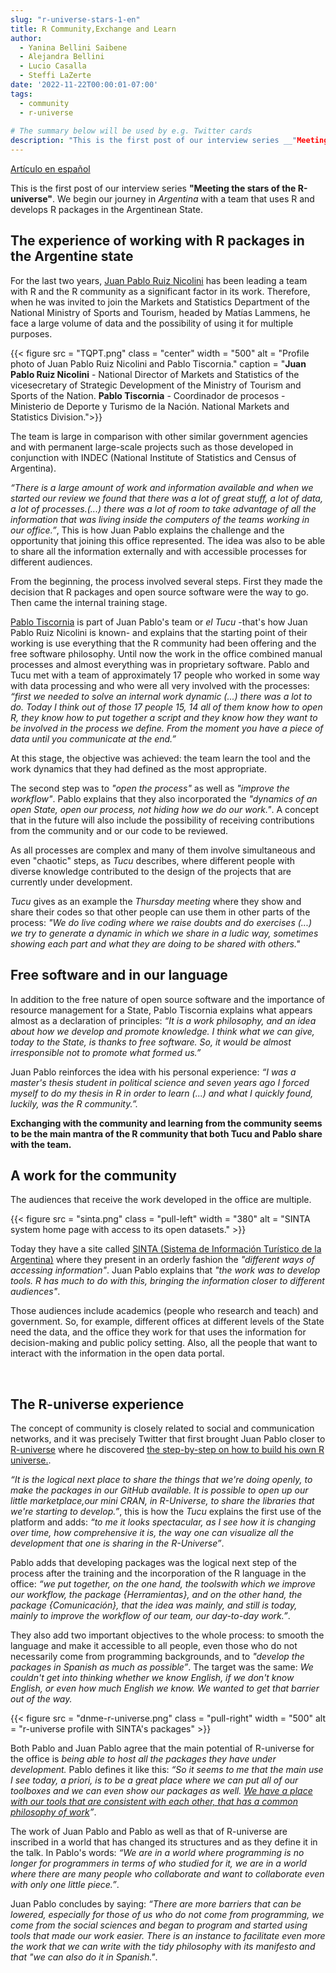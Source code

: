 ```yaml
---
slug: "r-universe-stars-1-en"
title: R Community,Exchange and Learn
author:
  - Yanina Bellini Saibene
  - Alejandra Bellini
  - Lucio Casalla  
  - Steffi LaZerte
date: '2022-11-22T00:00:01-07:00'
tags:
  - community
  - r-universe
  
# The summary below will be used by e.g. Twitter cards
description: "This is the first post of our interview series __"Meeting the stars of the R-universe"__. We begin our journey in _Argentina_  with a team that uses R and develops R packages in the Argentinean State."
---
```


[Artículo en español](/blog/2022/11/22/r-universe-stars-1-es/)

This is the first post of our interview series __"Meeting the stars of the R-universe"__. We begin our journey in _Argentina_  with a team that uses R and develops R packages in the Argentinean State.


## The experience of working with R packages in the Argentine state

For the last two years, [Juan Pablo Ruiz Nicolini](https://twitter.com/TuQmano) has been leading a team with R and the R community as a significant factor in its work. Therefore, when he was invited to join the Markets and Statistics Department of the National Ministry of Sports and Tourism, headed by Matías Lammens, he face a large volume of data and the possibility of using it for multiple purposes.

{{< figure src = "TQPT.png" class = "center" width = "500" alt = "Profile photo of Juan Pablo Ruiz Nicolini and Pablo Tiscornia." caption = "__Juan Pablo Ruiz Nicolini__ - National Director of Markets and Statistics of the vicesecretary of Strategic Development of the Ministry of Tourism and Sports of the Nation. __Pablo Tiscornia__ - Coordinador de procesos - Ministerio de Deporte y Turismo de la Nación. National Markets and Statistics Division.">}}

The team is large in comparison with other similar government agencies and with permanent large-scale projects such as those developed in conjunction with INDEC (National Institute of Statistics and Census of Argentina).

_“There is a large amount of work and information available and when we started our review we found that there was a lot of great stuff, a lot of data, a lot of processes.(...) there was a lot of room to take advantage of all the information that was living inside the computers of the teams working in our office.”_, This is how Juan Pablo explains the challenge and the opportunity that joining this office represented. The idea was also to be able to share all the information externally and with accessible processes for different audiences.


From the beginning, the process involved several steps. First they made the decision that R packages and open source software were the way to go. Then came the internal training stage. 

[Pablo Tiscornia](https://twitter.com/pabblo_h) is part of Juan Pablo's team or _el Tucu_ -that's how Juan Pablo Ruiz Nicolini is known- and explains that the starting point of their working is use everything that the R community had been offering and the free software philosophy.  Until now the work in the office combined manual processes and almost everything was in proprietary software. Pablo and Tucu met with a team of approximately 17 people who worked in some way with data processing and who were all very involved with the processes: _“first we needed to solve an internal work dynamic (...) there was a lot to do. Today I think out of those 17 people 15, 14 all of them know how to open R, they know how to put together a script and they know how they want to be involved in the process we define. From the moment you have a piece of data until you communicate at the end.”_

At this stage, the objective was achieved: the team learn the tool and the work dynamics that they had defined as the most appropriate.

The second step was to _"open the process"_ as well as _"improve the workflow"_. Pablo explains that they also incorporated the _"dynamics of an open State, open our process, not hiding how we do our work."_. A concept that in the future will also include the possibility of receiving contributions from the community and or our code to be reviewed.

As all processes are complex and many of them involve simultaneous and even "chaotic" steps, as _Tucu_ describes, where different people with diverse knowledge contributed to the design of the projects that are currently under development.

_Tucu_ gives as an example the _Thursday meeting_ where they show and share their codes so that other people can use them in other parts of the process: _"We do live coding where we raise doubts and do exercises (...) we try to generate a dynamic in which we share in a ludic way, sometimes showing each part and what they are doing to be shared with others."_


## Free software and in our language

In addition to the free nature of open source software and the importance of resource management for a State, Pablo Tiscornia explains what appears almost as a declaration of principles: _“It is a work philosophy, and an idea about how we develop and promote knowledge. I think what we can give, today to the State, is thanks to free software. So, it would be almost irresponsible not to promote what formed us.”_

Juan Pablo reinforces the idea with his personal experience: _“I was a master's thesis student in political science and seven years ago I forced myself to do my thesis in R in order to learn (...) and what I quickly found, luckily, was the R community.”._

__Exchanging with the community and learning from the community seems to be the main mantra of the R community that both Tucu and Pablo share with the team.__


## A work for the community

The audiences that receive the work developed in the office are multiple.

{{< figure src = "sinta.png" class = "pull-left" width = "380" alt = "SINTA system home page with access to its open datasets." >}}

Today they have a site called [SINTA (Sistema de Información Turístico de la Argentina)](https://www.yvera.tur.ar/sinta/) where they present in an orderly fashion the _"different ways of accessing information"_. Juan Pablo explains that _"the work was to develop tools. R has much to do with this, bringing the information closer to different audiences"_.

Those audiences include academics (people who research and teach) and government. So, for example, different offices at different levels of the State need the data, and the office they work for that uses the information for decision-making and public policy setting. Also, all the people that want to interact with the information in the open data portal.


</br>


## The R-universe experience

The concept of community is closely related to social and communication networks, and it was precisely Twitter that first brought Juan Pablo closer to [R-universe](https://r-universe.dev/search/) where he discovered [the step-by-step on how to build his own R universe.](/blog/2021/09/21/creando-tu-r-universe/).

_“It is the logical next place to share the things that we're doing openly, to make the packages in our GitHub available. It is possible to open up our little marketplace,our mini CRAN, in R-Universe, to share the libraries that we're starting to develop.”_, this is how the _Tucu_ explains the first use of the platform and adds: _“to me it looks spectacular, as I see how it is changing over time, how comprehensive it is, the way one can visualize all the development that one is sharing in the R-Universe”_.

Pablo adds that developing packages was the logical next step of the process after the training and the incorporation of the R language in the office: _“we put together, on the one hand, the toolswith which we improve our workflow, the package {Herramientas}, and on the other hand, the package {Comunicación}, that the idea was mainly, and still is today, mainly to improve the workflow of our team, our day-to-day work.”_.

They also add two important objectives to the whole process: to smooth the language and make it accessible to all people, even those who do not necessarily come from programming backgrounds, and to _"develop the packages in Spanish as much as possible”_. The target was the same: _We couldn't get into thinking whether we know English, if we don't know English, or even how much English we know. We wanted to get that barrier out of the way._

{{< figure src = "dnme-r-universe.png" class = "pull-right" width = "500" alt = "r-universe profile with SINTA's packages" >}}


Both Pablo and Juan Pablo agree that the main potential of R-universe for the office is _being able to host all the packages they have under development._ Pablo defines it like this: _“So it seems to me that the main use I see today, a priori, is to be a great place where we can put all of our toolboxes and we can even show our packages as well. [We have a place with our tools that are consistent with each other, that has a common philosophy of work](https://dnme-minturdep.r-universe.dev/ui#packages)”_.

The work of Juan Pablo and Pablo as well as that of R-universe are inscribed in a world that has changed its structures and as they define it in the talk. In Pablo's words: _“We are in a world where programming is no longer for programmers in terms of who studied for it, we are in a world where there are many people who collaborate and want to collaborate even with only one little piece.”_.

Juan Pablo concludes by saying: _“There are more barriers that can be lowered, especially for those of us who do not come from programming, we come from the social sciences and began to program and started using tools that made our work easier. There is an instance to facilitate even more the work that we can write with the tidy philosophy with its manifesto and that "we can also do it in Spanish."_. 


<div style="position: relative; padding-bottom: 56.25%; height: 0; overflow: hidden;">
  <iframe src="https://player.vimeo.com/video/759138370?h=b3116c79b8" style="position: absolute; top: 0; left: 0; width: 100%; height: 100%; border:0;" title="Entrevista a Juan Pablo y Pablo></iframe>
</div>
